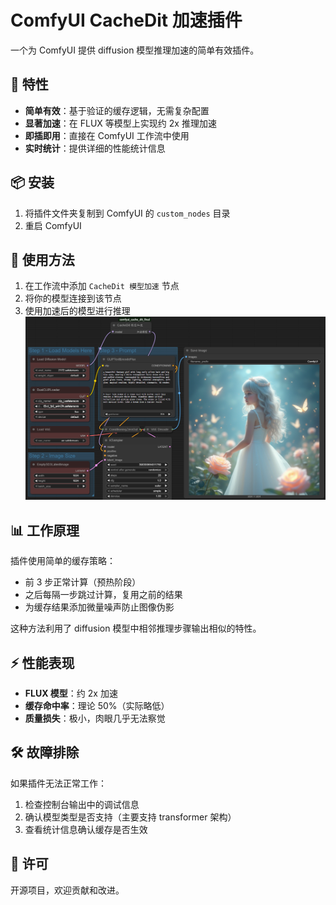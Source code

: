 # ComfyUI CacheDit 加速插件

一个为 ComfyUI 提供 diffusion 模型推理加速的简单有效插件。

## 🚀 特性

- **简单有效**：基于验证的缓存逻辑，无需复杂配置
- **显著加速**：在 FLUX 等模型上实现约 2x 推理加速
- **即插即用**：直接在 ComfyUI 工作流中使用
- **实时统计**：提供详细的性能统计信息

## 📦 安装

1. 将插件文件夹复制到 ComfyUI 的 `custom_nodes` 目录
2. 重启 ComfyUI

## 🔧 使用方法

1. 在工作流中添加 `CacheDit 模型加速` 节点
2. 将你的模型连接到该节点
3. 使用加速后的模型进行推理
![cachedit节点使用](./demo.png)

## 📊 工作原理

插件使用简单的缓存策略：
- 前 3 步正常计算（预热阶段）
- 之后每隔一步跳过计算，复用之前的结果
- 为缓存结果添加微量噪声防止图像伪影

这种方法利用了 diffusion 模型中相邻推理步骤输出相似的特性。

## ⚡ 性能表现

- **FLUX 模型**：约 2x 加速
- **缓存命中率**：理论 50%（实际略低）
- **质量损失**：极小，肉眼几乎无法察觉

## 🛠 故障排除

如果插件无法正常工作：
1. 检查控制台输出中的调试信息
2. 确认模型类型是否支持（主要支持 transformer 架构）
3. 查看统计信息确认缓存是否生效

## 📄 许可


开源项目，欢迎贡献和改进。
